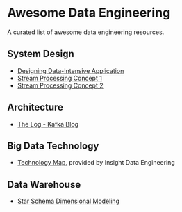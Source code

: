 # Awesome Data Engineering
A curated list of awesome data engineering resources.

## System Design
- [Designing Data-Intensive Application](https://dataintensive.net/)
- [Stream Processing Concept 1](https://www.oreilly.com/ideas/the-world-beyond-batch-streaming-101)
- [Stream Processing Concept 2](https://www.oreilly.com/ideas/the-world-beyond-batch-streaming-102)

## Architecture
- [The Log - Kafka Blog](https://engineering.linkedin.com/distributed-systems/log-what-every-software-engineer-should-know-about-real-time-datas-unifying)

## Big Data Technology
- [Technology Map](http://xyz.insightdataengineering.com/blog/pipeline_map/), provided by Insight Data Engineering

## Data Warehouse
- [Star Schema Dimensional Modeling](http://www.kimballgroup.com/data-warehouse-business-intelligence-resources/kimball-techniques/dimensional-modeling-techniques/)
